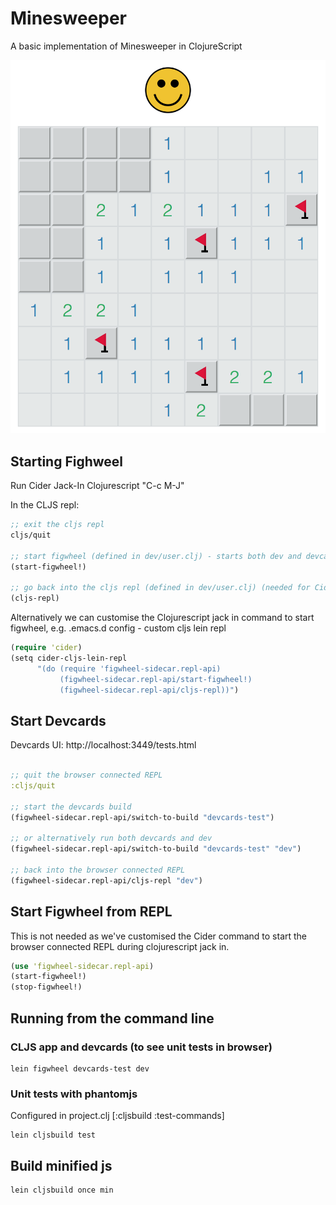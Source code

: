 # Minesweeper

A basic implementation of Minesweeper in ClojureScript

![minesweeper](minesweeper.png)


## Starting Fighweel

Run Cider Jack-In Clojurescript "C-c M-J"

In the CLJS repl:
```clojure
;; exit the cljs repl
cljs/quit

;; start figwheel (defined in dev/user.clj) - starts both dev and devcards profiles
(start-figwheel!)

;; go back into the cljs repl (defined in dev/user.clj) (needed for Cider)
(cljs-repl)
```

Alternatively we can customise the Clojurescript jack in command to start figwheel, e.g.
.emacs.d config - custom cljs lein repl

```clojure
(require 'cider)
(setq cider-cljs-lein-repl
      "(do (require 'figwheel-sidecar.repl-api)
           (figwheel-sidecar.repl-api/start-figwheel!)
           (figwheel-sidecar.repl-api/cljs-repl))")
```

## Start Devcards

Devcards UI: http://localhost:3449/tests.html

```clojure

;; quit the browser connected REPL
:cljs/quit

;; start the devcards build
(figwheel-sidecar.repl-api/switch-to-build "devcards-test")

;; or alternatively run both devcards and dev
(figwheel-sidecar.repl-api/switch-to-build "devcards-test" "dev")

;; back into the browser connected REPL
(figwheel-sidecar.repl-api/cljs-repl "dev")
```

## Start Figwheel from REPL

This is not needed as we've customised the Cider command
to start the browser connected REPL during clojurescript
jack in.

```clojure
(use 'figwheel-sidecar.repl-api)
(start-figwheel!)
(stop-figwheel!)
```

## Running from the command line

### CLJS app and devcards (to see unit tests in browser)
```
lein figwheel devcards-test dev
```

### Unit tests with phantomjs
Configured in project.clj [:cljsbuild :test-commands]
```
lein cljsbuild test
```

## Build minified js

```
lein cljsbuild once min
```
